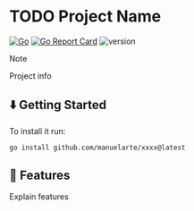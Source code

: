 # TODO Project Name

[![Go](https://github.com/manuelarte/xxxx/actions/workflows/go.yml/badge.svg)](https://github.com/manuelarte/xxxx/actions/workflows/go.yml)
[![Go Report Card](https://goreportcard.com/badge/github.com/manuelarte/xxxx)](https://goreportcard.com/report/github.com/manuelarte/xxxx)
![version](https://img.shields.io/github/v/release/manuelarte/xxxx)

> [!NOTE]
> Project info

## ⬇️  Getting Started

To install it run:

```bash
go install github.com/manuelarte/xxxx@latest
```

## 🚀 Features

Explain features
